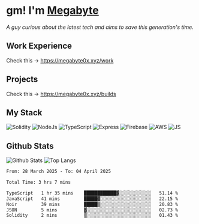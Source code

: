 # gm! I'm [Megabyte](https://megabyte0x.xyz/)

*A guy curious about the latest tech and aims to save this generation's time.*

## Work Experience

Check this -> https://megabyte0x.xyz/work

## Projects

Check this -> https://megabyte0x.xyz/builds

## My Stack

![Solidity](https://img.shields.io/badge/solidity-grey?style=for-the-badge&logo=solidity&logoColor=Green)
![NodeJs](https://img.shields.io/badge/NODE_JS-grey?style=for-the-badge&logo=nodedotjs&logoColor=Green)
![TypeScript](https://img.shields.io/badge/TS-grey?style=for-the-badge&logo=typescript&logoColor=Green)
![Express](https://img.shields.io/badge/EXPRESS-grey?style=for-the-badge&logo=EXPRESS&logoColor=Green)
![Firebase](https://img.shields.io/badge/EXPRESS-grey?style=for-the-badge&logo=EXPRESS&logoColor=Green)
![AWS](https://img.shields.io/badge/AWS-grey?style=for-the-badge&logo=amazonaws&logoColor=Yellow)
![JS](https://img.shields.io/badge/JS-grey?style=for-the-badge&logo=javascript&logoColor=Green)

## Github Stats

![Github Stats](https://github-readme-stats.vercel.app/api?username=megabyte0x&show_icons=true&theme=dark&hide_border=true&bg_color=0D1117) ![Top Langs](https://github-readme-stats.vercel.app/api/top-langs/?username=megabyte0x&layout=compact&theme=dark)

<!--START_SECTION:waka-->

```txt
From: 28 March 2025 - To: 04 April 2025

Total Time: 3 hrs 7 mins

TypeScript   1 hr 35 mins    ████████████▓░░░░░░░░░░░░   51.14 %
JavaScript   41 mins         █████▓░░░░░░░░░░░░░░░░░░░   22.15 %
Noir         39 mins         █████▒░░░░░░░░░░░░░░░░░░░   20.83 %
JSON         5 mins          ▓░░░░░░░░░░░░░░░░░░░░░░░░   02.73 %
Solidity     2 mins          ▒░░░░░░░░░░░░░░░░░░░░░░░░   01.43 %
```

<!--END_SECTION:waka-->


